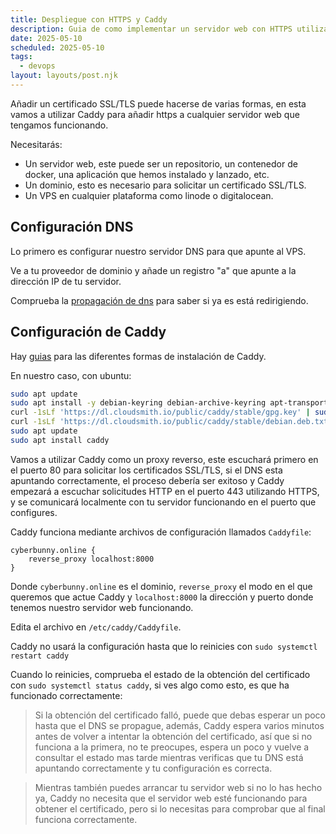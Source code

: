 ```yaml
---
title: Despliegue con HTTPS y Caddy
description: Guia de como implementar un servidor web con HTTPS utilizando Caddy.
date: 2025-05-10
scheduled: 2025-05-10
tags:
  - devops
layout: layouts/post.njk
---
```


Añadir un certificado SSL/TLS puede hacerse de varias formas, en esta vamos a utilizar Caddy para añadir https a cualquier servidor web que tengamos funcionando.

Necesitarás:

- Un servidor web, este puede ser un repositorio, un contenedor de docker, una aplicación que hemos instalado y lanzado, etc.
- Un dominio, esto es necesario para solicitar un certificado SSL/TLS.
- Un VPS en cualquier plataforma como linode o digitalocean.

## Configuración DNS

Lo primero es configurar nuestro servidor DNS para que apunte al VPS.

Ve a tu proveedor de dominio y añade un registro "a" que apunte a la dirección IP de tu servidor.

Comprueba la [propagación de dns](https://dnschecker.org/) para saber si ya es está redirigiendo.

## Configuración de Caddy

Hay [guias](https://caddyserver.com/docs/install) para las diferentes formas de instalación de Caddy.

En nuestro caso, con ubuntu:

```bash
sudo apt update
sudo apt install -y debian-keyring debian-archive-keyring apt-transport-https curl
curl -1sLf 'https://dl.cloudsmith.io/public/caddy/stable/gpg.key' | sudo gpg --dearmor -o /usr/share/keyrings/caddy-stable-archive-keyring.gpg
curl -1sLf 'https://dl.cloudsmith.io/public/caddy/stable/debian.deb.txt' | sudo tee /etc/apt/sources.list.d/caddy-stable.list
sudo apt update
sudo apt install caddy
```

Vamos a utilizar Caddy como un proxy reverso, este escuchará primero en el puerto 80 para solicitar los certificados SSL/TLS, si el DNS esta apuntando correctamente, el proceso debería ser exitoso y Caddy empezará a escuchar solicitudes HTTP en el puerto 443 utilizando HTTPS, y se comunicará localmente con tu servidor funcionando en el puerto que configures.

Caddy funciona mediante archivos de configuración llamados `Caddyfile`:

```
cyberbunny.online {
    reverse_proxy localhost:8000
}
```

Donde `cyberbunny.online` es el dominio, `reverse_proxy` el modo en el que queremos que actue Caddy y `localhost:8000` la dirección y puerto donde tenemos nuestro servidor web funcionando.

Edita el archivo en `/etc/caddy/Caddyfile`.

Caddy no usará la configuración hasta que lo reinicies con `sudo systemctl restart caddy`

Cuando lo reinicies, comprueba el estado de la obtención del certificado con `sudo systemctl status caddy`, si ves algo como esto, es que ha funcionado correctamente:

> Si la obtención del certificado falló, puede que debas esperar un poco hasta que el DNS se propague, además, Caddy espera varios minutos antes de volver a intentar la obtención del certificado, así que si no funciona a la primera, no te preocupes, espera un poco y vuelve a consultar el estado mas tarde mientras verificas que tu DNS está apuntando correctamente y tu configuración es correcta.

> Mientras también puedes arrancar tu servidor web si no lo has hecho ya, Caddy no necesita que el servidor web esté funcionando para obtener el certificado, pero si lo necesitas para comprobar que al final funciona correctamente.

